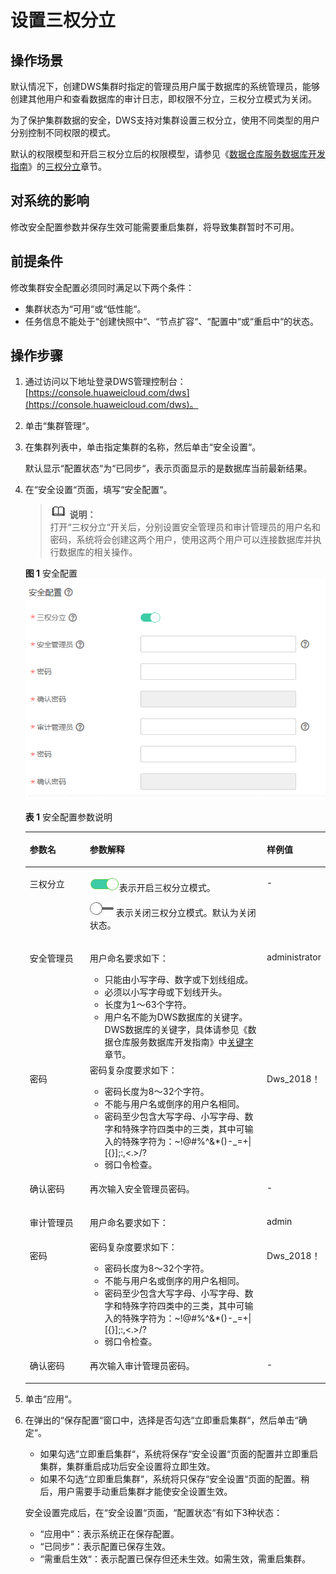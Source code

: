 # 设置三权分立<a name="dws_01_0074"></a>

## 操作场景<a name="section43782126162722"></a>

默认情况下，创建DWS集群时指定的管理员用户属于数据库的系统管理员，能够创建其他用户和查看数据库的审计日志，即权限不分立，三权分立模式为关闭。

为了保护集群数据的安全，DWS支持对集群设置三权分立，使用不同类型的用户分别控制不同权限的模式。

默认的权限模型和开启三权分立后的权限模型，请参见《[数据仓库服务数据库开发指南](http://support.huaweicloud.com/devg-dws/preface.html)》的[三权分立](http://support.huaweicloud.com/devg-dws/rights_separation.html)章节。

## 对系统的影响<a name="section32447445163911"></a>

修改安全配置参数并保存生效可能需要重启集群，将导致集群暂时不可用。

## 前提条件<a name="section6488541984957"></a>

修改集群安全配置必须同时满足以下两个条件：

-   集群状态为“可用“或“低性能“。
-   任务信息不能处于“创建快照中“、“节点扩容“、“配置中“或“重启中“的状态。

## 操作步骤<a name="section63097435164448"></a>

1.  通过访问以下地址登录DWS管理控制台：[https://console.huaweicloud.com/dws](https://console.huaweicloud.com/dws)。
2.  单击“集群管理“。
3.  在集群列表中，单击指定集群的名称，然后单击“安全设置“。

    默认显示“配置状态“为“已同步“，表示页面显示的是数据库当前最新结果。

4.  在“安全设置“页面，填写“安全配置“。

    >![](public_sys-resources/icon-note.gif) **说明：**   
    >打开“三权分立“开关后，分别设置安全管理员和审计管理员的用户名和密码，系统将会创建这两个用户，使用这两个用户可以连接数据库并执行数据库的相关操作。  

    **图 1**  安全配置<a name="fig18471883435"></a>  
    ![](figures/安全配置.png "安全配置")

    **表 1**  安全配置参数说明

    <a name="table19251053172511"></a>
    <table><thead align="left"><tr id="row1625953112519"><th class="cellrowborder" valign="top" width="20%" id="mcps1.2.4.1.1"><p id="p32612535253"><a name="p32612535253"></a><a name="p32612535253"></a>参数名</p>
    </th>
    <th class="cellrowborder" valign="top" width="59%" id="mcps1.2.4.1.2"><p id="p11261153202515"><a name="p11261153202515"></a><a name="p11261153202515"></a>参数解释</p>
    </th>
    <th class="cellrowborder" valign="top" width="21%" id="mcps1.2.4.1.3"><p id="p15261253162517"><a name="p15261253162517"></a><a name="p15261253162517"></a>样例值</p>
    </th>
    </tr>
    </thead>
    <tbody><tr id="row1026135312253"><td class="cellrowborder" valign="top" width="20%" headers="mcps1.2.4.1.1 "><p id="p026165312514"><a name="p026165312514"></a><a name="p026165312514"></a>三权分立</p>
    </td>
    <td class="cellrowborder" valign="top" width="59%" headers="mcps1.2.4.1.2 "><p id="p19353101144415"><a name="p19353101144415"></a><a name="p19353101144415"></a><a name="image19353121144413"></a><a name="image19353121144413"></a><span><img id="image19353121144413" src="figures/zh-cn_image_0110812759.png"></span>表示开启三权分立模式。</p>
    <p id="p1326125372513"><a name="p1326125372513"></a><a name="p1326125372513"></a><a name="image256063919304"></a><a name="image256063919304"></a><span><img id="image256063919304" src="figures/zh-cn_image_0110812805.jpg" height="21.945" width="41.895"></span>表示关闭三权分立模式。默认为关闭状态。</p>
    </td>
    <td class="cellrowborder" valign="top" width="21%" headers="mcps1.2.4.1.3 "><p id="p5268539256"><a name="p5268539256"></a><a name="p5268539256"></a>-</p>
    </td>
    </tr>
    <tr id="row626115316259"><td class="cellrowborder" valign="top" width="20%" headers="mcps1.2.4.1.1 "><p id="p326105342511"><a name="p326105342511"></a><a name="p326105342511"></a>安全管理员</p>
    </td>
    <td class="cellrowborder" valign="top" width="59%" headers="mcps1.2.4.1.2 "><p id="p1125715255316"><a name="p1125715255316"></a><a name="p1125715255316"></a>用户命名要求如下：</p>
    <a name="ul925811254311"></a><a name="ul925811254311"></a><ul id="ul925811254311"><li>只能由小写字母、数字或下划线组成。</li><li>必须以小写字母或下划线开头。</li><li>长度为1～63个字符。</li><li>用户名不能为DWS数据库的关键字。DWS数据库的关键字，具体请参见《数据仓库服务数据库开发指南》中<a href="http://support.huaweicloud.com/devg-dws/keyword.html" target="_blank" rel="noopener noreferrer">关键字</a>章节。</li></ul>
    </td>
    <td class="cellrowborder" valign="top" width="21%" headers="mcps1.2.4.1.3 "><p id="p62610537258"><a name="p62610537258"></a><a name="p62610537258"></a>administrator</p>
    </td>
    </tr>
    <tr id="row326125322513"><td class="cellrowborder" valign="top" width="20%" headers="mcps1.2.4.1.1 "><p id="p1026853112518"><a name="p1026853112518"></a><a name="p1026853112518"></a>密码</p>
    </td>
    <td class="cellrowborder" valign="top" width="59%" headers="mcps1.2.4.1.2 "><div class="p" id="p14892133520320"><a name="p14892133520320"></a><a name="p14892133520320"></a>密码复杂度要求如下：<a name="dws_01_0019_ul13418111318144"></a><a name="dws_01_0019_ul13418111318144"></a><ul id="dws_01_0019_ul13418111318144"><li>密码长度为8～32个字符。</li><li>不能与用户名或倒序的用户名相同。</li><li>密码至少包含大写字母、小写字母、数字和特殊字符四类中的三类，其中可输入的特殊字符为：~!@#%^&amp;*()-_=+|[{}];:,&lt;.&gt;/?</li><li>弱口令检查。</li></ul>
    </div>
    </td>
    <td class="cellrowborder" valign="top" width="21%" headers="mcps1.2.4.1.3 "><p id="p226753172513"><a name="p226753172513"></a><a name="p226753172513"></a>Dws_2018！</p>
    </td>
    </tr>
    <tr id="row82645310256"><td class="cellrowborder" valign="top" width="20%" headers="mcps1.2.4.1.1 "><p id="p126195319254"><a name="p126195319254"></a><a name="p126195319254"></a>确认密码</p>
    </td>
    <td class="cellrowborder" valign="top" width="59%" headers="mcps1.2.4.1.2 "><p id="p82612538250"><a name="p82612538250"></a><a name="p82612538250"></a>再次输入安全管理员密码。</p>
    </td>
    <td class="cellrowborder" valign="top" width="21%" headers="mcps1.2.4.1.3 "><p id="p14262538253"><a name="p14262538253"></a><a name="p14262538253"></a>-</p>
    </td>
    </tr>
    <tr id="row3931218192713"><td class="cellrowborder" valign="top" width="20%" headers="mcps1.2.4.1.1 "><p id="p1695718122717"><a name="p1695718122717"></a><a name="p1695718122717"></a>审计管理员</p>
    </td>
    <td class="cellrowborder" valign="top" width="59%" headers="mcps1.2.4.1.2 "><p id="p138595192390"><a name="p138595192390"></a><a name="p138595192390"></a>用户命名要求如下：</p>
    </td>
    <td class="cellrowborder" valign="top" width="21%" headers="mcps1.2.4.1.3 "><p id="p159510181272"><a name="p159510181272"></a><a name="p159510181272"></a>admin</p>
    </td>
    </tr>
    <tr id="row16584121102717"><td class="cellrowborder" valign="top" width="20%" headers="mcps1.2.4.1.1 "><p id="p6584182110274"><a name="p6584182110274"></a><a name="p6584182110274"></a>密码</p>
    </td>
    <td class="cellrowborder" valign="top" width="59%" headers="mcps1.2.4.1.2 "><div class="p" id="p1358411211270"><a name="p1358411211270"></a><a name="p1358411211270"></a>密码复杂度要求如下：<a name="dws_01_0074_dws_01_0019_ul13418111318144"></a><a name="dws_01_0074_dws_01_0019_ul13418111318144"></a><ul id="dws_01_0074_dws_01_0019_ul13418111318144"><li>密码长度为8～32个字符。</li><li>不能与用户名或倒序的用户名相同。</li><li>密码至少包含大写字母、小写字母、数字和特殊字符四类中的三类，其中可输入的特殊字符为：~!@#%^&amp;*()-_=+|[{}];:,&lt;.&gt;/?</li><li>弱口令检查。</li></ul>
    </div>
    </td>
    <td class="cellrowborder" valign="top" width="21%" headers="mcps1.2.4.1.3 "><p id="p205846217277"><a name="p205846217277"></a><a name="p205846217277"></a>Dws_2018！</p>
    </td>
    </tr>
    <tr id="row16526153272717"><td class="cellrowborder" valign="top" width="20%" headers="mcps1.2.4.1.1 "><p id="p7526183215279"><a name="p7526183215279"></a><a name="p7526183215279"></a>确认密码</p>
    </td>
    <td class="cellrowborder" valign="top" width="59%" headers="mcps1.2.4.1.2 "><p id="p352613262718"><a name="p352613262718"></a><a name="p352613262718"></a>再次输入审计管理员密码。</p>
    </td>
    <td class="cellrowborder" valign="top" width="21%" headers="mcps1.2.4.1.3 "><p id="p9526163215277"><a name="p9526163215277"></a><a name="p9526163215277"></a>-</p>
    </td>
    </tr>
    </tbody>
    </table>

5.  单击“应用“。
6.  在弹出的“保存配置“窗口中，选择是否勾选“立即重启集群“，然后单击“确定“。

    -   如果勾选“立即重启集群“，系统将保存“安全设置“页面的配置并立即重启集群，集群重启成功后安全设置将立即生效。
    -   如果不勾选“立即重启集群“，系统将只保存“安全设置“页面的配置。稍后，用户需要手动重启集群才能使安全设置生效。

    安全设置完成后，在“安全设置“页面，“配置状态“有如下3种状态：

    -   “应用中“：表示系统正在保存配置。
    -   “已同步“：表示配置已保存生效。
    -   “需重启生效“：表示配置已保存但还未生效。如需生效，需重启集群。


